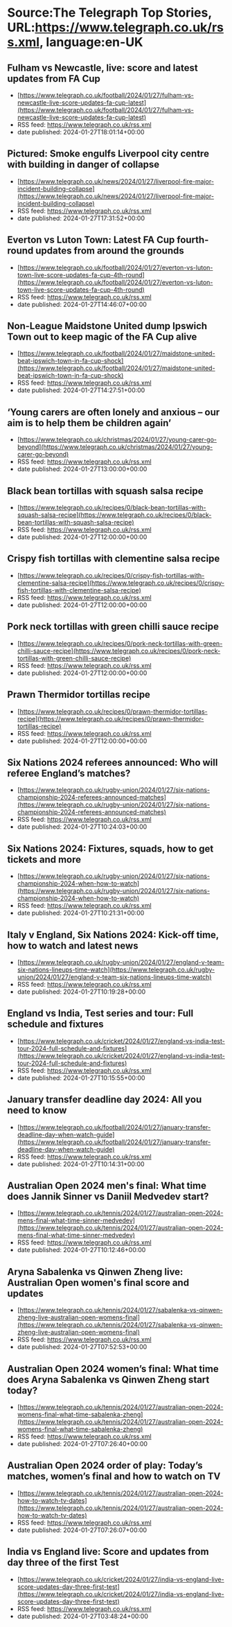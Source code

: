 # Source:The Telegraph Top Stories, URL:https://www.telegraph.co.uk/rss.xml, language:en-UK

## Fulham vs Newcastle, live: score and latest updates from FA Cup
 - [https://www.telegraph.co.uk/football/2024/01/27/fulham-vs-newcastle-live-score-updates-fa-cup-latest](https://www.telegraph.co.uk/football/2024/01/27/fulham-vs-newcastle-live-score-updates-fa-cup-latest)
 - RSS feed: https://www.telegraph.co.uk/rss.xml
 - date published: 2024-01-27T18:01:14+00:00



## Pictured: Smoke engulfs Liverpool city centre with building in danger of collapse
 - [https://www.telegraph.co.uk/news/2024/01/27/liverpool-fire-major-incident-building-collapse](https://www.telegraph.co.uk/news/2024/01/27/liverpool-fire-major-incident-building-collapse)
 - RSS feed: https://www.telegraph.co.uk/rss.xml
 - date published: 2024-01-27T17:31:52+00:00



## Everton vs Luton Town: Latest FA Cup fourth-round updates from around the grounds
 - [https://www.telegraph.co.uk/football/2024/01/27/everton-vs-luton-town-live-score-updates-fa-cup-4th-round](https://www.telegraph.co.uk/football/2024/01/27/everton-vs-luton-town-live-score-updates-fa-cup-4th-round)
 - RSS feed: https://www.telegraph.co.uk/rss.xml
 - date published: 2024-01-27T14:46:07+00:00



## Non-League Maidstone United dump Ipswich Town out to keep magic of the FA Cup alive
 - [https://www.telegraph.co.uk/football/2024/01/27/maidstone-united-beat-ipswich-town-in-fa-cup-shock](https://www.telegraph.co.uk/football/2024/01/27/maidstone-united-beat-ipswich-town-in-fa-cup-shock)
 - RSS feed: https://www.telegraph.co.uk/rss.xml
 - date published: 2024-01-27T14:27:51+00:00



## ‘Young carers are often lonely and anxious – our aim is to help them be children again’
 - [https://www.telegraph.co.uk/christmas/2024/01/27/young-carer-go-beyond](https://www.telegraph.co.uk/christmas/2024/01/27/young-carer-go-beyond)
 - RSS feed: https://www.telegraph.co.uk/rss.xml
 - date published: 2024-01-27T13:00:00+00:00



## Black bean tortillas with squash salsa recipe
 - [https://www.telegraph.co.uk/recipes/0/black-bean-tortillas-with-squash-salsa-recipe](https://www.telegraph.co.uk/recipes/0/black-bean-tortillas-with-squash-salsa-recipe)
 - RSS feed: https://www.telegraph.co.uk/rss.xml
 - date published: 2024-01-27T12:00:00+00:00



## Crispy fish tortillas with clementine salsa recipe
 - [https://www.telegraph.co.uk/recipes/0/crispy-fish-tortillas-with-clementine-salsa-recipe](https://www.telegraph.co.uk/recipes/0/crispy-fish-tortillas-with-clementine-salsa-recipe)
 - RSS feed: https://www.telegraph.co.uk/rss.xml
 - date published: 2024-01-27T12:00:00+00:00



## Pork neck tortillas with green chilli sauce recipe
 - [https://www.telegraph.co.uk/recipes/0/pork-neck-tortillas-with-green-chilli-sauce-recipe](https://www.telegraph.co.uk/recipes/0/pork-neck-tortillas-with-green-chilli-sauce-recipe)
 - RSS feed: https://www.telegraph.co.uk/rss.xml
 - date published: 2024-01-27T12:00:00+00:00



## Prawn Thermidor tortillas recipe
 - [https://www.telegraph.co.uk/recipes/0/prawn-thermidor-tortillas-recipe](https://www.telegraph.co.uk/recipes/0/prawn-thermidor-tortillas-recipe)
 - RSS feed: https://www.telegraph.co.uk/rss.xml
 - date published: 2024-01-27T12:00:00+00:00



## Six Nations 2024 referees announced: Who will referee England’s matches?
 - [https://www.telegraph.co.uk/rugby-union/2024/01/27/six-nations-championship-2024-referees-announced-matches](https://www.telegraph.co.uk/rugby-union/2024/01/27/six-nations-championship-2024-referees-announced-matches)
 - RSS feed: https://www.telegraph.co.uk/rss.xml
 - date published: 2024-01-27T10:24:03+00:00



## Six Nations 2024: Fixtures, squads, how to get tickets and more
 - [https://www.telegraph.co.uk/rugby-union/2024/01/27/six-nations-championship-2024-when-how-to-watch](https://www.telegraph.co.uk/rugby-union/2024/01/27/six-nations-championship-2024-when-how-to-watch)
 - RSS feed: https://www.telegraph.co.uk/rss.xml
 - date published: 2024-01-27T10:21:31+00:00



## Italy v England, Six Nations 2024: Kick-off time, how to watch and latest news
 - [https://www.telegraph.co.uk/rugby-union/2024/01/27/england-v-team-six-nations-lineups-time-watch](https://www.telegraph.co.uk/rugby-union/2024/01/27/england-v-team-six-nations-lineups-time-watch)
 - RSS feed: https://www.telegraph.co.uk/rss.xml
 - date published: 2024-01-27T10:19:28+00:00



## England vs India, Test series and tour: Full schedule and fixtures
 - [https://www.telegraph.co.uk/cricket/2024/01/27/england-vs-india-test-tour-2024-full-schedule-and-fixtures](https://www.telegraph.co.uk/cricket/2024/01/27/england-vs-india-test-tour-2024-full-schedule-and-fixtures)
 - RSS feed: https://www.telegraph.co.uk/rss.xml
 - date published: 2024-01-27T10:15:55+00:00



## January transfer deadline day 2024: All you need to know
 - [https://www.telegraph.co.uk/football/2024/01/27/january-transfer-deadline-day-when-watch-guide](https://www.telegraph.co.uk/football/2024/01/27/january-transfer-deadline-day-when-watch-guide)
 - RSS feed: https://www.telegraph.co.uk/rss.xml
 - date published: 2024-01-27T10:14:31+00:00



## Australian Open 2024 men's final: What time does Jannik Sinner vs Daniil Medvedev start?
 - [https://www.telegraph.co.uk/tennis/2024/01/27/australian-open-2024-mens-final-what-time-sinner-medvedev](https://www.telegraph.co.uk/tennis/2024/01/27/australian-open-2024-mens-final-what-time-sinner-medvedev)
 - RSS feed: https://www.telegraph.co.uk/rss.xml
 - date published: 2024-01-27T10:12:46+00:00



## Aryna Sabalenka vs Qinwen Zheng live: Australian Open women's final score and updates
 - [https://www.telegraph.co.uk/tennis/2024/01/27/sabalenka-vs-qinwen-zheng-live-australian-open-womens-final](https://www.telegraph.co.uk/tennis/2024/01/27/sabalenka-vs-qinwen-zheng-live-australian-open-womens-final)
 - RSS feed: https://www.telegraph.co.uk/rss.xml
 - date published: 2024-01-27T07:52:53+00:00



## Australian Open 2024 women’s final: What time does Aryna Sabalenka vs Qinwen Zheng start today?
 - [https://www.telegraph.co.uk/tennis/2024/01/27/australian-open-2024-womens-final-what-time-sabalenka-zheng](https://www.telegraph.co.uk/tennis/2024/01/27/australian-open-2024-womens-final-what-time-sabalenka-zheng)
 - RSS feed: https://www.telegraph.co.uk/rss.xml
 - date published: 2024-01-27T07:26:40+00:00



## Australian Open 2024 order of play: Today’s matches, women’s final and how to watch on TV
 - [https://www.telegraph.co.uk/tennis/2024/01/27/australian-open-2024-how-to-watch-tv-dates](https://www.telegraph.co.uk/tennis/2024/01/27/australian-open-2024-how-to-watch-tv-dates)
 - RSS feed: https://www.telegraph.co.uk/rss.xml
 - date published: 2024-01-27T07:26:07+00:00



## India vs England live: Score and updates from day three of the first Test
 - [https://www.telegraph.co.uk/cricket/2024/01/27/india-vs-england-live-score-updates-day-three-first-test](https://www.telegraph.co.uk/cricket/2024/01/27/india-vs-england-live-score-updates-day-three-first-test)
 - RSS feed: https://www.telegraph.co.uk/rss.xml
 - date published: 2024-01-27T03:48:24+00:00



